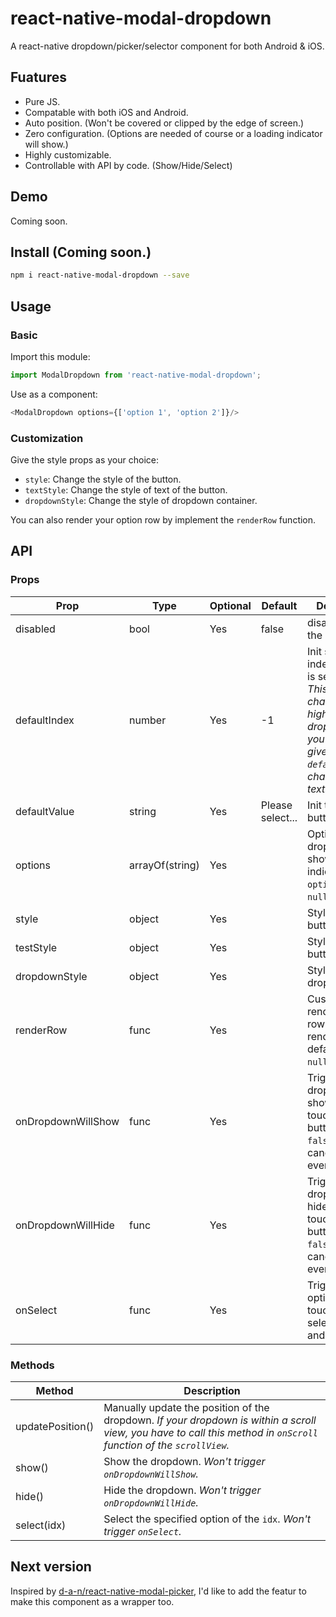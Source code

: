 # react-native-modal-dropdown

A react-native dropdown/picker/selector component for both Android & iOS.

## Fuatures

- Pure JS.
- Compatable with both iOS and Android.
- Auto position. (Won't be covered or clipped by the edge of screen.)
- Zero configuration. (Options are needed of course or a loading indicator will show.)
- Highly customizable. 
- Controllable with API by code. (Show/Hide/Select)

## Demo

Coming soon.

## Install (Coming soon.)

```sh
npm i react-native-modal-dropdown --save
```

## Usage

### Basic

Import this module:

```js
import ModalDropdown from 'react-native-modal-dropdown';
```

Use as a component:

```js
<ModalDropdown options={['option 1', 'option 2']}/>
```

### Customization

Give the style props as your choice:
- `style`: Change the style of the button.
- `textStyle`: Change the style of text of the button.
- `dropdownStyle`: Change the style of dropdown container.

You can also render your option row by implement the `renderRow` function.

## API

### Props

Prop               | Type     | Optional | Default   | Description
------------------ | -------- | -------- | --------- | -----------
disabled           | bool     | Yes      | false     | disable/enable the component.
defaultIndex       | number   | Yes      | -1        | Init selected index. `-1`: None is selected. _This only change the highlight of the dropdown row, you have to give a `defaultValue` to change the init text._
defaultValue       | string   | Yes      | Please select... | Init text of the button.
options            | arrayOf(string) | Yes      |           | Options. The dropdown will show a loading indicator if `options` is `null/undefined`. 
style              | object   | Yes      |           | Style of the button.
testStyle          | object   | Yes      |           | Style of the button text.
dropdownStyle      | object   | Yes      |           | Style of the dropdown list.
renderRow          | func     | Yes      |           | Customize render option rows. Will render a default row if `null/undefined`.
onDropdownWillShow | func     | Yes      |           | Trigger when dropdown will show by touching the button. Return `false` can cancel the event.
onDropdownWillHide | func     | Yes      |           | Trigger when dropdown will hide by touching the button. Return `false` can cancel the event.
onSelect           | func     | Yes      |           | Trigger when option row touched with selected `index` and `value`.

### Methods

Method           |  Description
---------------- |  -----------
updatePosition() |  Manually update the position of the dropdown. _If your dropdown is within a scroll view, you have to call this method in `onScroll` function of the `scrollView`._
show()           |  Show the dropdown. _Won't trigger `onDropdownWillShow`._
hide()           |  Hide the dropdown. _Won't trigger `onDropdownWillHide`._
select(idx)      |  Select the specified option of the `idx`. _Won't trigger `onSelect`._


## Next version

Inspired by [d-a-n/react-native-modal-picker](https://github.com/d-a-n/react-native-modal-picker/), I'd like to add the featur to make this component as a wrapper too.
